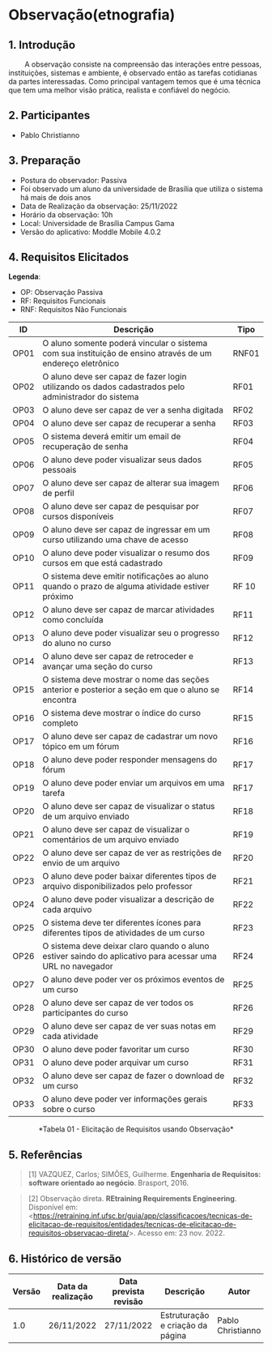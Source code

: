 # Observação(etnografia)

## 1. Introdução

<p aling= justify> &emsp;&emsp; 
    A observação consiste na compreensão das interações entre pessoas, instituições, sistemas e ambiente, é observado então as tarefas cotidianas da partes interessadas. Como principal vantagem temos que é uma técnica que tem uma melhor visão prática, realista e confiável do negócio. 
</p>

## 2. Participantes

* Pablo Christianno

## 3. Preparação
- Postura do observador: Passiva
- Foi observado um aluno da universidade de Brasília que utiliza o sistema há mais de dois anos
- Data de Realização da observação: 25/11/2022
- Horário da observação: 10h
- Local: Universidade de Brasília Campus Gama
- Versão do aplicativo: Moddle Mobile 4.0.2

## 4. Requisitos Elicitados

**Legenda**:

* OP: Observação Passiva
* RF: Requisitos Funcionais
* RNF: Requisitos Não Funcionais

| ID | Descrição | Tipo |
|----|-----------|------|
| OP01 <div id ="OP01" /> | O aluno somente poderá vincular o sistema com sua instituição de ensino através de um endereço eletrônico | RNF01 |
| OP02 <div id ="OP02" /> | O aluno deve ser capaz de fazer login utilizando os dados cadastrados pelo administrador do sistema | RF01 |
| OP03 <div id ="OP03" /> | O aluno deve ser capaz de ver a senha digitada | RF02 |
| OP04 <div id ="OP04" /> | O aluno deve ser capaz de recuperar a senha | RF03 |
| OP05 <div id ="OP05" /> | O sistema deverá emitir um email de recuperação de senha | RF04 |
| OP06 <div id ="OP06" /> | O aluno deve poder visualizar seus dados pessoais | RF05 |
| OP07 <div id ="OP07" /> | O aluno deve ser capaz de alterar sua imagem de perfil | RF06 |
| OP08 <div id ="OP08" /> | O aluno deve ser capaz de pesquisar por cursos disponíveis | RF07 |
| OP09 <div id ="OP09" /> | O aluno deve ser capaz de ingressar em um curso utilizando uma chave de acesso | RF08 |
| OP10 <div id ="OP10" /> | O aluno deve poder visualizar o resumo dos cursos em que está cadastrado | RF09 |
| OP11 <div id ="OP11" /> | O sistema deve emitir notificações ao aluno quando o prazo de alguma atividade estiver próximo | RF 10 |
| OP12 <div id ="OP12" /> | O aluno deve ser capaz de marcar atividades como concluída | RF11 |
| OP13 <div id ="OP13" /> | O aluno deve poder visualizar seu o progresso do aluno no curso | RF12 |
| OP14 <div id ="OP14" /> | O aluno deve ser capaz de retroceder e avançar uma seção do curso | RF13 |
| OP15 <div id ="OP15" /> | O sistema deve mostrar o nome das seções anterior e posterior a seção em que o aluno se encontra | RF14 |
| OP16 <div id ="OP16" /> | O sistema deve mostrar o índice do curso completo | RF15 |
| OP17 <div id ="OP17" /> | O aluno deve ser capaz de cadastrar um novo tópico em um fórum | RF16 |
| OP18 <div id ="OP18" /> | O aluno deve poder responder mensagens do fórum | RF17 |
| OP19 <div id ="OP19" /> | O aluno deve poder enviar um arquivos em uma tarefa | RF17 |
| OP20 <div id ="OP20" /> | O aluno deve ser capaz de visualizar o status de um arquivo enviado | RF18 |
| OP21 <div id ="OP21" /> | O aluno deve ser capaz de visualizar o comentários de um arquivo enviado | RF19 |
| OP22 <div id ="OP22" /> | O aluno deve ser capaz de ver as restrições de envio de um arquivo | RF20 |
| OP23 <div id ="OP23" /> | O aluno deve poder baixar diferentes tipos de arquivo disponibilizados pelo professor | RF21 |
| OP24 <div id ="OP24" /> | O aluno deve poder visualizar a descrição de cada arquivo | RF22 |
| OP25 <div id ="OP25" /> | O sistema deve ter diferentes ícones para diferentes tipos de atividades de um curso | RF23 |
| OP26 <div id ="OP26" /> | O sistema deve deixar claro quando o aluno estiver saindo do aplicativo para acessar uma URL no navegador | RF24 |
| OP27 <div id ="OP27" /> | O aluno deve poder ver os próximos eventos de um curso | RF25 |
| OP28 <div id ="OP28" /> | O aluno deve ser capaz de ver todos os participantes do curso | RF26 |
| OP29 <div id ="OP29" /> | O aluno deve ser capaz de ver suas notas em cada atividade | RF29 |
| OP30 <div id ="OP30" /> | O aluno deve poder favoritar um curso | RF30 |
| OP31 <div id ="OP31" /> | O aluno deve poder arquivar um curso | RF31 |
| OP32 <div id ="OP32" /> | O aluno deve ser capaz de fazer o download de um curso | RF32 |
| OP33 <div id ="OP33" /> | O aluno deve poder ver informações gerais sobre o curso | RF33 |

<center>
    *Tabela 01 - Elicitação de Requisitos usando Observação*
</center>

## 5. Referências
>[1] VAZQUEZ, Carlos; SIMÕES, Guilherme. **Engenharia de Requisitos: software orientado ao negócio**. Brasport, 2016.

>[2] Observação direta. **REtraining Requirements Engineering**. Disponível em: <<https://retraining.inf.ufsc.br/guia/app/classificacoes/tecnicas-de-elicitacao-de-requisitos/entidades/tecnicas-de-elicitacao-de-requisitos-observacao-direta/>>. Acesso em: 23 nov. 2022.

## 6. Histórico de versão

| Versão | Data da realização | Data prevista revisão | Descrição | Autor | Revisor |
|--------|------|------|-----------|-------|---------|
| 1.0    | 26/11/2022 | 27/11/2022 | Estruturação e criação da página | Pablo Christianno | Delziron Braz |